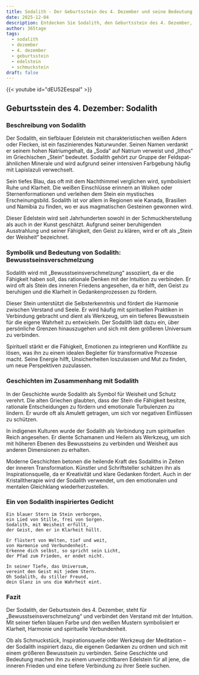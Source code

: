 ```yaml
---
title: Sodalith - Der Geburtsstein des 4. Dezember und seine Bedeutung
date: 2025-12-04
description: Entdecken Sie Sodalith, den Geburtsstein des 4. Dezember, der Bewusstseinsverschmelzung symbolisiert. Seine Symbolik und Geschichte werden Sie inspirieren.
author: 365tage
tags:
  - sodalith
  - dezember
  - 4. dezember
  - geburtsstein
  - edelstein
  - schmuckstein
draft: false
---
```


{{< youtube id="dEU52EespaI" >}}

## Geburtsstein des 4. Dezember: Sodalith

### Beschreibung von Sodalith

Der Sodalith, ein tiefblauer Edelstein mit charakteristischen weißen Adern oder Flecken, ist ein faszinierendes Naturwunder. Seinen Namen verdankt er seinem hohen Natriumgehalt, da „Soda“ auf Natrium verweist und „lithos“ im Griechischen „Stein“ bedeutet. Sodalith gehört zur Gruppe der Feldspat-ähnlichen Minerale und wird aufgrund seiner intensiven Farbgebung häufig mit Lapislazuli verwechselt.

Sein tiefes Blau, das oft mit dem Nachthimmel verglichen wird, symbolisiert Ruhe und Klarheit. Die weißen Einschlüsse erinnern an Wolken oder Sternenformationen und verleihen dem Stein ein mystisches Erscheinungsbild. Sodalith ist vor allem in Regionen wie Kanada, Brasilien und Namibia zu finden, wo er aus magmatischen Gesteinen gewonnen wird.

Dieser Edelstein wird seit Jahrhunderten sowohl in der Schmuckherstellung als auch in der Kunst geschätzt. Aufgrund seiner beruhigenden Ausstrahlung und seiner Fähigkeit, den Geist zu klären, wird er oft als „Stein der Weisheit“ bezeichnet.

### Symbolik und Bedeutung von Sodalith: Bewusstseinsverschmelzung

Sodalith wird mit „Bewusstseinsverschmelzung“ assoziiert, da er die Fähigkeit haben soll, das rationale Denken mit der Intuition zu verbinden. Er wird oft als Stein des inneren Friedens angesehen, da er hilft, den Geist zu beruhigen und die Klarheit in Gedankenprozessen zu fördern.

Dieser Stein unterstützt die Selbsterkenntnis und fördert die Harmonie zwischen Verstand und Seele. Er wird häufig mit spirituellen Praktiken in Verbindung gebracht und dient als Werkzeug, um ein tieferes Bewusstsein für die eigene Wahrheit zu entwickeln. Der Sodalith lädt dazu ein, über persönliche Grenzen hinauszugehen und sich mit dem größeren Universum zu verbinden.

Spirituell stärkt er die Fähigkeit, Emotionen zu integrieren und Konflikte zu lösen, was ihn zu einem idealen Begleiter für transformative Prozesse macht. Seine Energie hilft, Unsicherheiten loszulassen und Mut zu finden, um neue Perspektiven zuzulassen.

### Geschichten im Zusammenhang mit Sodalith

In der Geschichte wurde Sodalith als Symbol für Weisheit und Schutz verehrt. Die alten Griechen glaubten, dass der Stein die Fähigkeit besitze, rationale Entscheidungen zu fördern und emotionale Turbulenzen zu lindern. Er wurde oft als Amulett getragen, um sich vor negativen Einflüssen zu schützen.

In indigenen Kulturen wurde der Sodalith als Verbindung zum spirituellen Reich angesehen. Er diente Schamanen und Heilern als Werkzeug, um sich mit höheren Ebenen des Bewusstseins zu verbinden und Weisheit aus anderen Dimensionen zu erhalten.

Moderne Geschichten betonen die heilende Kraft des Sodaliths in Zeiten der inneren Transformation. Künstler und Schriftsteller schätzen ihn als Inspirationsquelle, da er Kreativität und klare Gedanken fördert. Auch in der Kristalltherapie wird der Sodalith verwendet, um den emotionalen und mentalen Gleichklang wiederherzustellen.

### Ein von Sodalith inspiriertes Gedicht

```
Ein blauer Stern im Stein verborgen,  
ein Lied von Stille, frei von Sorgen.  
Sodalith, mit Weisheit erfüllt,  
der Geist, den er in Klarheit hüllt.  

Er flüstert von Welten, tief und weit,  
von Harmonie und Verbundenheit.  
Erkenne dich selbst, so spricht sein Licht,  
der Pfad zum Frieden, er endet nicht.  

In seiner Tiefe, das Universum,  
vereint den Geist mit jedem Stern.  
Oh Sodalith, du stiller Freund,  
dein Glanz in uns die Wahrheit eint.  
```

### Fazit

Der Sodalith, der Geburtsstein des 4. Dezember, steht für „Bewusstseinsverschmelzung“ und verbindet den Verstand mit der Intuition. Mit seiner tiefen blauen Farbe und den weißen Mustern symbolisiert er Klarheit, Harmonie und spirituelle Verbundenheit.

Ob als Schmuckstück, Inspirationsquelle oder Werkzeug der Meditation – der Sodalith inspiriert dazu, die eigenen Gedanken zu ordnen und sich mit einem größeren Bewusstsein zu verbinden. Seine Geschichte und Bedeutung machen ihn zu einem unverzichtbaren Edelstein für all jene, die inneren Frieden und eine tiefere Verbindung zu ihrer Seele suchen.